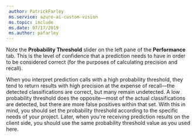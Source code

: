 ```yaml
---
 author: PatrickFarley
 ms.service: azure-ai-custom-vision
 ms.topic: include
 ms.date: 07/17/2019
 ms.author: pafarley
---
```


Note the **Probability Threshold** slider on the left pane of the **Performance** tab. This is the level of confidence that a prediction needs to have in order to be considered correct (for the purposes of calculating precision and recall). 

When you interpret prediction calls with a high probability threshold, they tend to return results with high precision at the expense of recall&mdash;the detected classifications are correct, but many remain undetected. A low probability threshold does the opposite&mdash;most of the actual classifications are detected, but there are more false positives within that set. With this in mind, you should set the probability threshold according to the specific needs of your project. Later, when you're receiving prediction results on the client side, you should use the same probability threshold value as you used here.
